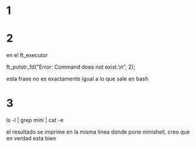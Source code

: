 # 1


# 2

en el ft_executor

ft_putstr_fd("Error: Command does not exist.\n", 2);

esta frase no es exactamente igual a lo que sale en bash

# 3

ls -l | grep mini | cat -e

el resultado se imprime en la misma linea donde pone minishell, creo que en verdad esta bien



